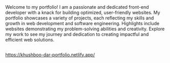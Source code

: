 ##
Welcome to my portfolio! I am a passionate and dedicated front-end developer with a knack for building optimized, user-friendly websites. My portfolio showcases a variety of projects, each reflecting my skills and growth in web development and software engineering. Highlights include websites demonstrating my problem-solving abilities and creativity. Explore my work to see my journey and dedication to creating impactful and efficient web solutions.
##
https://khushboo-dar-portfolio.netlify.app/

